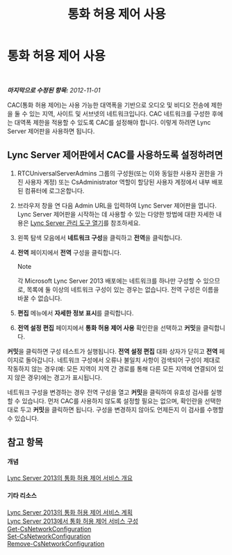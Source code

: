 ﻿---
title: 통화 허용 제어 사용
TOCTitle: 통화 허용 제어 사용
ms:assetid: 015f5c8f-2f90-4b9e-8149-b33767e90582
ms:mtpsurl: https://technet.microsoft.com/ko-kr/library/Gg520942(v=OCS.15)
ms:contentKeyID: 49302613
ms.date: 08/10/2015
mtps_version: v=OCS.15
ms.translationtype: HT
---

# 통화 허용 제어 사용

 

_**마지막으로 수정된 항목:** 2012-11-01_

CAC(통화 허용 제어)는 사용 가능한 대역폭을 기반으로 오디오 및 비디오 전송에 제한을 둘 수 있는 지역, 사이트 및 서브넷의 네트워크입니다. CAC 네트워크를 구성한 후에는 대역폭 제한을 적용할 수 있도록 CAC를 설정해야 합니다. 이렇게 하려면 Lync Server 제어판을 사용하면 됩니다.

## Lync Server 제어판에서 CAC를 사용하도록 설정하려면

1.  RTCUniversalServerAdmins 그룹의 구성원(또는 이와 동일한 사용자 권한을 가진 사용자 계정) 또는 CsAdministrator 역할이 할당된 사용자 계정에서 내부 배포된 컴퓨터에 로그온합니다.

2.  브라우저 창을 연 다음 Admin URL을 입력하여 Lync Server 제어판을 엽니다. Lync Server 제어판을 시작하는 데 사용할 수 있는 다양한 방법에 대한 자세한 내용은 [Lync Server 관리 도구 열기](lync-server-2013-open-lync-server-administrative-tools.md)를 참조하세요.

3.  왼쪽 탐색 모음에서 **네트워크 구성**을 클릭하고 **전역**을 클릭합니다.

4.  **전역** 페이지에서 **전역** 구성을 클릭합니다.
    

    > [!NOTE]
    > 각 Microsoft Lync Server 2013 배포에는 네트워크를 하나만 구성할 수 있으므로, 목록에 둘 이상의 네트워크 구성이 있는 경우는 없습니다. 전역 구성은 이름을 바꿀 수 없습니다.



5.  **편집** 메뉴에서 **자세한 정보 표시**를 클릭합니다.

6.  **전역 설정 편집** 페이지에서 **통화 허용 제어 사용** 확인란을 선택하고 **커밋**을 클릭합니다.

**커밋**을 클릭하면 구성 테스트가 실행됩니다. **전역 설정 편집** 대화 상자가 닫히고 **전역** 페이지로 돌아갑니다. 네트워크 구성에서 오류나 불일치 사항이 검색되어 구성이 제대로 작동하지 않는 경우(예: 모든 지역이 지역 간 경로를 통해 다른 모든 지역에 연결되어 있지 않은 경우)에는 경고가 표시됩니다.

네트워크 구성을 변경하는 경우 전역 구성을 열고 **커밋**을 클릭하여 유효성 검사를 실행할 수 있습니다. 먼저 CAC를 사용하지 않도록 설정할 필요는 없으며, 확인란을 선택한 대로 두고 **커밋**을 클릭하면 됩니다. 구성을 변경하지 않아도 언제든지 이 검사를 수행할 수 있습니다.

## 참고 항목

#### 개념

[Lync Server 2013의 통화 허용 제어 서비스 개요](lync-server-2013-overview-of-call-admission-control.md)  

#### 기타 리소스

[Lync Server 2013의 통화 허용 제어 서비스 계획](lync-server-2013-planning-for-call-admission-control.md)  
[Lync Server 2013에서 통화 허용 제어 서비스 구성](lync-server-2013-configure-call-admission-control.md)  
[Get-CsNetworkConfiguration](https://docs.microsoft.com/en-us/powershell/module/skype/Get-CsNetworkConfiguration)  
[Set-CsNetworkConfiguration](https://docs.microsoft.com/en-us/powershell/module/skype/Set-CsNetworkConfiguration)  
[Remove-CsNetworkConfiguration](https://docs.microsoft.com/en-us/powershell/module/skype/Remove-CsNetworkConfiguration)

